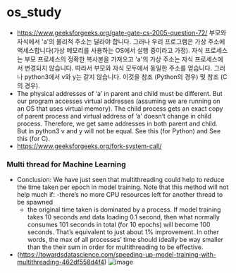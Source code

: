 # os_study

- https://www.geeksforgeeks.org/gate-gate-cs-2005-question-72/ 부모와 자식에서 'a'의 물리적 주소는 달라야 합니다. 그러나 우리 프로그램은 가상 주소에 액세스합니다(가상 메모리를 사용하는 OS에서 실행 중이라고 가정). 자식 프로세스는 부모 프로세스의 정확한 복사본을 가져오고 'a'의 가상 주소는 자식 프로세스에서 변경되지 않습니다. 따라서 부모와 자식 모두에서 동일한 주소를 얻습니다. 그러나 python3에서 v와 y는 같지 않습니다. 이것을 참조 (Python의 경우) 및 참조  (C의 경우).
- The physical addresses of ‘a’ in parent and child must be different. But our program accesses virtual addresses (assuming we are running on an OS that uses virtual memory). The child process gets an exact copy of parent process and virtual address of ‘a’ doesn’t change in child process. Therefore, we get same addresses in both parent and child. But in python3 v and y will not be equal. See this (for Python) and See this (for C).
- https://www.geeksforgeeks.org/fork-system-call/


### Multi thread for Machine Learning
- Conclusion: We have just seen that multithreading could help to reduce the time taken per epoch in model training. Note that this method will not help much if:
  -there’s no more CPU resources left for another thread to be spawned
  - the original time taken is dominated by a process. If model training takes 10 seconds and data loading 0.1 second, then what normally consumes 101 seconds in total (for 10 epochs) will become 100 seconds. That’s equivalent to just about 1% improvement. In other words, the max of all processes’ time should ideally be way smaller than the their sum in order for multithreading to be effective.
- (https://towardsdatascience.com/speeding-up-model-training-with-multithreading-462df558d4f4) ![image](https://user-images.githubusercontent.com/77564623/168698974-514c41a3-682d-44c1-b4f1-80113a009ec6.png)
